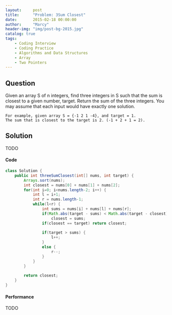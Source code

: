 ```yaml
---
layout:     post
title:      "Problem: 3Sum Closest"
date:       2015-02-18 00:00:00
author:     "Marcy"
header-img: "img/post-bg-2015.jpg"
catalog: true
tags:
    - Coding Interview
    - Coding Practice
    - Algorithms and Data Structures
    - Array
    - Two Pointers
---
```


## Question

Given an array S of n integers, find three integers in S such that the sum is closest to a given number, target. Return the sum of the three integers. You may assume that each input would have exactly one solution.

```
For example, given array S = {-1 2 1 -4}, and target = 1.
The sum that is closest to the target is 2. (-1 + 2 + 1 = 2).
```

## Solution
TODO

#### Code
```java
class Solution {
    public int threeSumClosest(int[] nums, int target) {
        Arrays.sort(nums);
        int closest = nums[0] + nums[1] + nums[2];
        for(int i=0; i<nums.length-2; i++) {
            int l = i+1;
            int r = nums.length-1;
            while(l<r) {
                int sums = nums[i] + nums[l] + nums[r];
                if(Math.abs(target - sums) < Math.abs(target - closest))
                    closest = sums;
                if(closest == target) return closest;
                
                if(target > sums) {
                    l++;
                }
                else {
                    r--;
                }
            }
        }
        
        return closest;
    }
}
```

#### Performance
TODO
